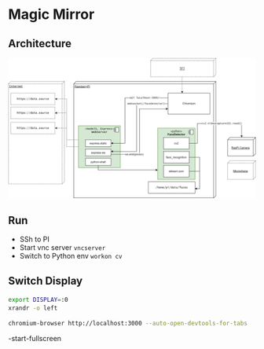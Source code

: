 # Magic Mirror

## Architecture

![Architecture Diagram](/doc/architecture.png)

## Run

* SSh to PI
* Start vnc server `vncserver`
* Switch to Python env `workon cv`

## Switch Display
```sh
export DISPLAY=:0
xrandr -o left
```

```sh
chromium-browser http://localhost:3000 --auto-open-devtools-for-tabs
```

-start-fullscreen